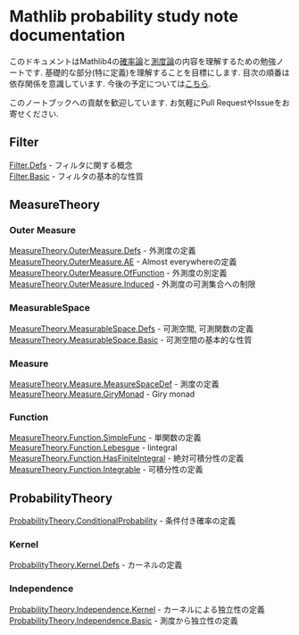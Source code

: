 Mathlib probability study note documentation
============================================

このドキュメントはMathlib4の[確率論](https://github.com/leanprover-community/mathlib4/tree/master/Mathlib/Probability)と[測度論](https://github.com/leanprover-community/mathlib4/tree/master/Mathlib/MeasureTheory)の内容を理解するための勉強ノートです. 基礎的な部分(特に定義)を理解することを目標にします. 目次の順番は依存関係を意識しています. 今後の予定については[こちら](plan.md).

このノートブックへの貢献を歓迎しています. お気軽にPull RequestやIssueをお寄せください.

## Filter

[Filter.Defs](Filter/Defs.md) - フィルタに関する概念  
[Filter.Basic](Filter/Basic.md) - フィルタの基本的な性質  

## MeasureTheory

### Outer Measure

[MeasureTheory.OuterMeasure.Defs](MeasureTheory/OuterMeasure/Defs.md) - 外測度の定義  
[MeasureTheory.OuterMeasure.AE](MeasureTheory/OuterMeasure/AE.md) - Almost everywhereの定義  
[MeasureTheory.OuterMeasure.OfFunction](MeasureTheory/OuterMeasure/OfFunction.md) - 外測度の別定義  
[MeasureTheory.OuterMeasure.Induced](MeasureTheory/OuterMeasure/Induced.md) - 外測度の可測集合への制限  

### MeasurableSpace

[MeasureTheory.MeasurableSpace.Defs](MeasureTheory/MeasurableSpace/Defs.md) - 可測空間, 可測関数の定義  
[MeasureTheory.MeasurableSpace.Basic](MeasureTheory/MeasurableSpace/Basic.md) - 可測空間の基本的な性質  

### Measure

[MeasureTheory.Measure.MeasureSpaceDef](MeasureTheory/Measure/MeasureSpaceDef.md) - 測度の定義  
[MeasureTheory.Measure.GiryMonad](MeasureTheory/Measure/GiryMonad.md) - Giry monad

### Function

[MeasureTheory.Function.SimpleFunc](MeasureTheory/Function/SimpleFunc.md) - 単関数の定義  
[MeasureTheory.Function.Lebesgue](MeasureTheory/Function/Lebesgue.md) - lintegral   
[MeasureTheory.Function.HasFiniteIntegral](MeasureTheory/Function/HasFiniteIntegral.md) - 絶対可積分性の定義  
[MeasureTheory.Function.Integrable](MeasureTheory/Function/Integrable.md) - 可積分性の定義

## ProbabilityTheory

[ProbabilityTheory.ConditionalProbability](ProbabilityTheory/ConditionalProbability.md) - 条件付き確率の定義

### Kernel

[ProbabilityTheory.Kernel.Defs](ProbabilityTheory/Kernel/Defs.md) - カーネルの定義  

### Independence

[ProbabilityTheory.Independence.Kernel](ProbabilityTheory/Independence/Kernel.md) - カーネルによる独立性の定義  
[ProbabilityTheory.Independence.Basic](ProbabilityTheory/Independence/Basic.md) - 測度から独立性の定義